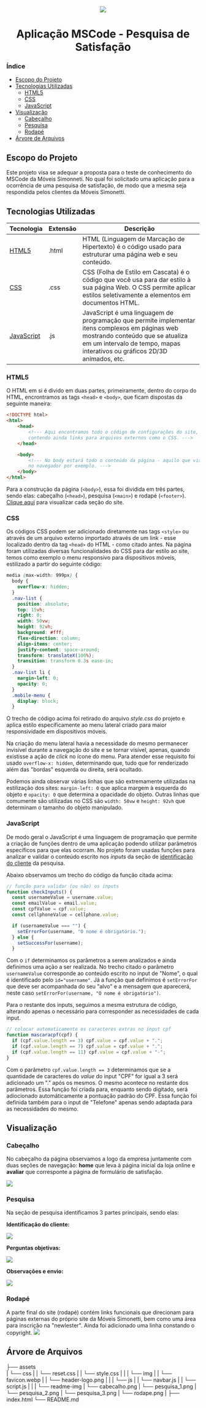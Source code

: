 <div align="center">
    <img src="/assets/img/header-logo.png"/>
    <h1>Aplicação MSCode - Pesquisa de Satisfação</h1>
</div>

### Índice
* [Escopo do Projeto](#escopo-do-projeto)
* [Tecnologias Utilizadas](#tecnologias-utilizadas)
    * [HTML5](#html5)
    * [CSS](#css)
    * [JavaScript](#javascript)
* [Visualização](#visualização)
    * [Cabeçalho](#cabeçalho)
    * [Pesquisa](#pesquisa)
    * [Rodapé](#rodapé)
* [Árvore de Arquivos](#árvore-de-arquivos)

## Escopo do Projeto
Este projeto visa se adequar a proposta para o teste de conhecimento do MSCode da Móveis Simonneti. No qual foi solicitado uma aplicação para a ocorrência de uma pesquisa de satisfação, de modo que a mesma seja respondida pelos clientes da Móveis Simonetti.

## Tecnologias Utilizadas
|Tecnologia|Extensão|Descrição|
|-|-|-|
|[HTML5](#html5)|.html|HTML (Linguagem de Marcação de Hipertexto) é o código usado para estruturar uma página web e seu conteúdo.|
|[CSS](#css)|.css|CSS (Folha de Estilo em Cascata) é o código que você usa para dar estilo à sua página Web. O CSS permite aplicar estilos seletivamente a elementos em documentos HTML.|
[JavaScript](#js)|.js|JavaScript é uma linguagem de programação que permite implementar itens complexos em páginas web mostrando conteúdo que se atualiza em um intervalo de tempo, mapas interativos ou gráficos 2D/3D animados, etc.|

### HTML5
O HTML em si é divido em duas partes, primeiramente, dentro do corpo do HTML, encrontramos as tags `<head>` e `<body>`, que ficam dispostas da seguinte maneira:

```html
<!DOCTYPE html>
<html>
    <head>
        <!--- Aqui encontramos todo o código de configurações do site,
        contendo ainda links para arquivos externos como o CSS. --->
    </head>

    <body>
        <!--- No body estará todo o conteúdo da página - aquilo que visualizamos
        no navegador por exemplo. --->
    </body>
</html>
```

Para a construção da página (`<body>`), essa foi dividida em três partes, sendo elas: cabeçalho (`<head>`), pesquisa (`<main>`) e rodapé (`<footer>`). [Clique aqui](#visualização) para visualizar cada seção do site.

### CSS
Os códigos CSS podem ser adicionado diretamente nas tags `<style>` ou através de um arquivo externo importado através de um link - esse localizado dentro da tag `<head>` do HTML - como citado antes. Na página foram utilizadas diversas funcionalidades do CSS para dar estilo ao site, temos como exemplo o menu responsivo para dispositivos móveis, estilizado a partir do seguinte código:

```css
media (max-width: 999px) {
  body {
    overflow-x: hidden;
  }
  .nav-list {
    position: absolute;
    top: 15vh;
    right: 0;
    width: 50vw;
    height: 92vh;
    background: #fff;
    flex-direction: column;
    align-items: center;
    justify-content: space-around;
    transform: translateX(100%);
    transition: transform 0.3s ease-in;
  }
  .nav-list li {
    margin-left: 0;
    opacity: 0;
  }
  .mobile-menu {
    display: block;
  }
```

O trecho de código acima foi retirado do arquivo _style.css_ do projeto e aplica estilo específicamente ao menu lateral criado para maior responsividade em dispositivos móveis.

Na criação do menu lateral havia a necessidade do mesmo permanecer invisível durante a navegação do site e se tornar visível, apenas, quando existisse a ação de _click_ no ícone do menu. Para atender esse requisito foi usado `overflow-x: hidden`, determinando que, tudo que for renderizado além das "bordas" esquerda ou direita, será ocultado.

Podemos ainda observar várias linhas que são extremamente utilizadas na estilização dos sites: `margin-left: 0` que aplica margem à esquerda do objeto e `opacity: 0` que determina a opacidade do objeto. Outras linhas que comumente são utilizadas no CSS são `width: 50vw` e `height: 92vh` que determinam o tamanho do objeto manipulado.

### JavaScript
De modo geral o JavaScript é uma linguagem de programação que permite a criação de funções dentro de uma aplicação podendo utilizar parâmetros específicos para que elas ocorram. No projeto foram usadas funções para analizar e validar o conteúdo escrito nos _inputs_ da seção de [identificação do cliente](identificação-do-cliente) da pesquisa.

Abaixo observamos um trecho do código da função citada acima:

```js
// função para validar (ou não) os inputs
function checkInputs() {
  const usernameValue = username.value;
  const emailValue = email.value;
  const cpfValue = cpf.value;
  const cellphoneValue = cellphone.value;

  if (usernameValue === "") {
    setErrorFor(username, "O nome é obrigatório.");
  } else {
    setSuccessFor(username);
  }
```

Com o `if` determinamos os parâmetros a serem analizados e ainda definimos uma ação a ser realizada. No trecho citado o parâmetro `usernameValue` corresponde ao conteúdo escrito no input de "Nome", o qual é identificado pelo `id="username"`. Já a função que definimos é `setErrorFor` que deve ser acompanhada do seu "alvo" e a mensagem que aparecerá, neste caso `setErrorFor(username, "O nome é obrigatório")`.

Para o restante dos inputs, seguimos a mesma estrutura de código, alterando apenas o necessário para corresponder as necessidades de cada input.

```js
// colocar automaticamente os caracteres extras no input cpf
function mascaracpf(cpf) {
  if (cpf.value.length == 3) cpf.value = cpf.value + ".";
  if (cpf.value.length == 7) cpf.value = cpf.value + ".";
  if (cpf.value.length == 11) cpf.value = cpf.value + "-";
}
```
Com o parâmetro `cpf.value.length == 3` determinamos que se a quantidade de caracteres do _value_ do input "CPF" for igual a 3 será adicionado um "." após os mesmos. O mesmo acontece no restante dos parâmetros. Essa função foi criada para, enquanto sendo digitado, será adiocionado automáticamente a pontuação padrão do CPF. Essa função foi definida também para o input de "Telefone" apenas sendo adaptada para as necessidades do mesmo.

## Visualização
### Cabeçalho
No cabeçalho da página observamos a logo da empresa juntamente com duas seções de navegação: **home** que leva à página inicial da loja online e **avaliar** que corresponte a página de formulário de satisfação.

<img src="assets/readme-img/cabecalho.png"/>


### Pesquisa
Na seção de pesquisa identificamos 3 partes principais, sendo elas:

**Identificação do cliente:**

<img src="assets/readme-img/pesquisa_1.png"/>


**Perguntas objetivas:**

<img src="assets/readme-img/pesquisa_2.png"/>


**Observações e envio:**

<img src="assets/readme-img/pesquisa_3.png"/>


### Rodapé
A parte final do site (rodapé) contém links funcionais que direcionam para páginas externas do próprio site da Móveis Simonetti, bem como uma área para inscrição na "newlester". Ainda foi adicionado uma linha constando o copyright.
<img src="assets/readme-img/rodape.png"/>

## Árvore de Arquivos

├── <label src="/assets">assets</label><br>
|   └── css
|   |   └── reset.css
|   |   └── style.css
|   |
|   └── img
|   |   └── favicon.webp
|   |   └── header-logo.png
|   |
|   └── js
|   |   └── navbar.js
|   |   └── script.js
|   |
|   └── readme-img
|       └── cabecalho.png
|       └── pesquisa_1.png
|       └── pesquisa_2.png
|       └── pesquisa_3.png
|       └── rodape.png
|
├── index.html
└── README.md

